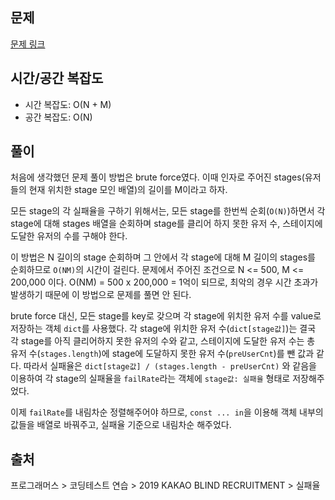 ## 문제

[문제 링크](https://school.programmers.co.kr/learn/courses/30/lessons/42889)

## 시간/공간 복잡도

- 시간 복잡도: O(N + M)
- 공간 복잡도: O(N)

## 풀이

처음에 생각했던 문제 풀이 방법은 brute force였다.
이때 인자로 주어진 stages(유저들의 현재 위치한 stage 모인 배열)의 길이를 M이라고 하자.

모든 stage의 각 실패율을 구하기 위해서는, 모든 stage를 한번씩 순회(`O(N)`)하면서 각 stage에 대해 stages 배열을 순회하며 stage를 클리어 하지 못한 유저 수, 스테이지에 도달한 유저의 수를 구해야 한다.

이 방법은 N 길이의 stage 순회하며 그 안에서 각 stage에 대해 M 길이의 stages를 순회하므로 `O(NM)`의 시간이 걸린다. 문제에서 주어진 조건으로 N <= 500, M <= 200,000 이다. O(NM) = 500 x 200,000 = 1억이 되므로, 최악의 경우 시간 초과가 발생하기 때문에 이 방법으로 문제를 풀면 안 된다.

brute force 대신, 모든 stage를 key로 갖으며 각 stage에 위치한 유저 수를 value로 저장하는 객체 `dict`를 사용했다.
각 stage에 위치한 유저 수(`dict[stage값]`)는 결국 각 stage를 아직 클리어하지 못한 유저의 수와 같고,
스테이지에 도달한 유저 수는 총 유저 수(`stages.length`)에 stage에 도달하지 못한 유저 수(`preUserCnt`)를 뺀 값과 같다.
따라서 실패율은 `dict[stage값] / (stages.length - preUserCnt)` 와 같음을 이용하여 각 stage의 실패율을 `failRate`라는 객체에 `stage값: 실패율` 형태로 저장해주었다.

이제 `failRate`를 내림차순 정렬해주어야 하므로, `const ... in`을 이용해 객체 내부의 값들을 배열로 바꿔주고, 실패율 기준으로 내림차순 해주었다.

## 출처

프로그래머스 > 코딩테스트 연습 > 2019 KAKAO BLIND RECRUITMENT > 실패율
